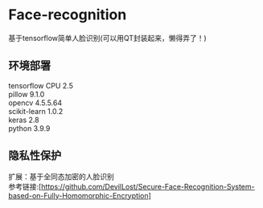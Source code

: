 # Face-recognition
基于tensorflow简单人脸识别(可以用QT封装起来，懒得弄了！)

## 环境部署
tensorflow CPU 2.5 <br>
pillow 9.1.0 <br>
opencv 4.5.5.64 <br>
scikit-learn 1.0.2 <br>
keras 2.8 <br>
python 3.9.9

## 隐私性保护
扩展：基于全同态加密的人脸识别 <br> 参考链接:[https://github.com/DevilLost/Secure-Face-Recognition-System-based-on-Fully-Homomorphic-Encryption]
<br>
